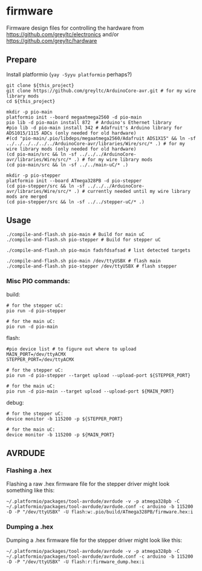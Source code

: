 # firmware
Firmware design files for controlling the hardware from https://github.com/greyltc/electronics and/or https://github.com/greyltc/hardware

## Prepare
Install platformio (`yay -Syyu platformio` perhaps?)
```
git clone ${this_project}
git clone https://github.com/greyltc/ArduinoCore-avr.git # for my wire library mods
cd ${this_project}

mkdir -p pio-main
platformio init --board megaatmega2560 -d pio-main
pio lib -d pio-main install 872  # Arduino's Ethernet library
#pio lib -d pio-main install 342 # Adafruit's Arduino library for ADS1015/1115 ADCs (only needed for old hardware)
#(cd "pio-main/.pio/libdeps/megaatmega2560/Adafruit ADS1X15" && ln -sf ../../../../../../ArduinoCore-avr/libraries/Wire/src/* .) # for my wire library mods (only needed for old hardware)
(cd pio-main/src && ln -sf ../../../ArduinoCore-avr/libraries/Wire/src/* .) # for my wire library mods
(cd pio-main/src && ln -sf ../../main-uC/* .)

mkdir -p pio-stepper
platformio init --board ATmega328PB -d pio-stepper
(cd pio-stepper/src && ln -sf ../../../ArduinoCore-avr/libraries/Wire/src/* .) # currently needed until my wire library mods are merged
(cd pio-stepper/src && ln -sf ../../stepper-uC/* .)
```

## Usage
```
./compile-and-flash.sh pio-main # Build for main uC
./compile-and-flash.sh pio-stepper # Build for stepper uC

./compile-and-flash.sh pio-main fadsfdsafsad # list detected targets

./compile-and-flash.sh pio-main /dev/ttyUSBX # flash main
./compile-and-flash.sh pio-stepper /dev/ttyUSBX # flash stepper
```

### Misc PIO commands:
build:
```
# for the stepper uC:
pio run -d pio-stepper

# for the main uC:
pio run -d pio-main
```

flash:
```
#pio device list # to figure out where to upload
MAIN_PORT=/dev/ttyACMX
STEPPER_PORT=/dev/ttyACMX

# for the stepper uC:
pio run -d pio-stepper --target upload --upload-port ${STEPPER_PORT}

# for the main uC:
pio run -d pio-main --target upload --upload-port ${MAIN_PORT}
```

debug: 
```
# for the stepper uC:
device monitor -b 115200 -p ${STEPPER_PORT}

# for the main uC:
device monitor -b 115200 -p ${MAIN_PORT}
```

## AVRDUDE
### Flashing a .hex
Flashing a raw .hex firmware file for the stepper driver might look something like this:
```
~/.platformio/packages/tool-avrdude/avrdude -v -p atmega328pb -C ~/.platformio/packages/tool-avrdude/avrdude.conf -c arduino -b 115200 -D -P "/dev/ttyUSBX" -U flash:w:.pio/build/ATmega328PB/firmware.hex:i
```
### Dumping a .hex
Dumping a .hex firmware file for the stepper driver might look like this:
```
~/.platformio/packages/tool-avrdude/avrdude -v -p atmega328pb -C ~/.platformio/packages/tool-avrdude/avrdude.conf -c arduino -b 115200 -D -P "/dev/ttyUSBX" -U flash:r:firmware_dump.hex:i
```
